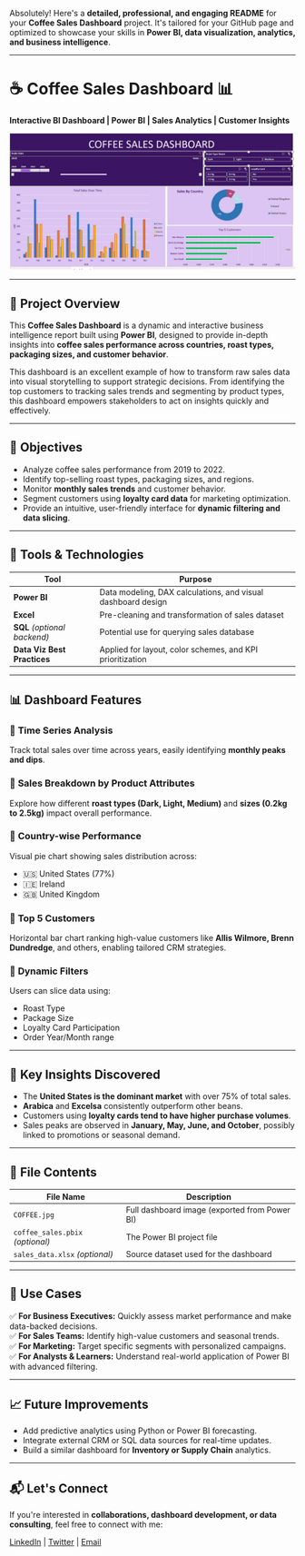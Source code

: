 Absolutely! Here's a **detailed, professional, and engaging README** for your **Coffee Sales Dashboard** project. It's tailored for your GitHub page and optimized to showcase your skills in **Power BI, data visualization, analytics, and business intelligence**.

---

# ☕ Coffee Sales Dashboard 📊  
**Interactive BI Dashboard | Power BI | Sales Analytics | Customer Insights**

![Coffee Sales Dashboard](https://github.com/Femi-ops/-Coffee-Sales-Dashboard-/blob/main/COFFEE.jpg)  

---

## 🚀 Project Overview  
This **Coffee Sales Dashboard** is a dynamic and interactive business intelligence report built using **Power BI**, designed to provide in-depth insights into **coffee sales performance across countries, roast types, packaging sizes, and customer behavior**.

This dashboard is an excellent example of how to transform raw sales data into visual storytelling to support strategic decisions. From identifying the top customers to tracking sales trends and segmenting by product types, this dashboard empowers stakeholders to act on insights quickly and effectively.

---

## 🎯 Objectives  
- Analyze coffee sales performance from 2019 to 2022.
- Identify top-selling roast types, packaging sizes, and regions.
- Monitor **monthly sales trends** and customer behavior.
- Segment customers using **loyalty card data** for marketing optimization.
- Provide an intuitive, user-friendly interface for **dynamic filtering and data slicing**.

---

## 🧰 Tools & Technologies  
| Tool | Purpose |
|------|---------|
| **Power BI** | Data modeling, DAX calculations, and visual dashboard design |
| **Excel** | Pre-cleaning and transformation of sales dataset |
| **SQL** *(optional backend)* | Potential use for querying sales database |
| **Data Viz Best Practices** | Applied for layout, color schemes, and KPI prioritization |

---

## 📊 Dashboard Features  
### 🔹 **Time Series Analysis**  
Track total sales over time across years, easily identifying **monthly peaks and dips**.

### 🔹 **Sales Breakdown by Product Attributes**  
Explore how different **roast types (Dark, Light, Medium)** and **sizes (0.2kg to 2.5kg)** impact overall performance.

### 🔹 **Country-wise Performance**  
Visual pie chart showing sales distribution across:
- 🇺🇸 United States (77%)
- 🇮🇪 Ireland
- 🇬🇧 United Kingdom

### 🔹 **Top 5 Customers**  
Horizontal bar chart ranking high-value customers like **Allis Wilmore, Brenn Dundredge**, and others, enabling tailored CRM strategies.

### 🔹 **Dynamic Filters**  
Users can slice data using:
- Roast Type
- Package Size
- Loyalty Card Participation
- Order Year/Month range

---

## 🧠 Key Insights Discovered  
- The **United States is the dominant market** with over 75% of total sales.
- **Arabica** and **Excelsa** consistently outperform other beans.
- Customers using **loyalty cards tend to have higher purchase volumes**.
- Sales peaks are observed in **January, May, June, and October**, possibly linked to promotions or seasonal demand.

---

## 📂 File Contents  
| File Name | Description |
|-----------|-------------|
| `COFFEE.jpg` | Full dashboard image (exported from Power BI) |
| `coffee_sales.pbix` *(optional)* | The Power BI project file |
| `sales_data.xlsx` *(optional)* | Source dataset used for the dashboard |

---

## 💼 Use Cases  
✅ **For Business Executives:** Quickly assess market performance and make data-backed decisions.  
✅ **For Sales Teams:** Identify high-value customers and seasonal trends.  
✅ **For Marketing:** Target specific segments with personalized campaigns.  
✅ **For Analysts & Learners:** Understand real-world application of Power BI with advanced filtering.

---

## 📈 Future Improvements  
- Add predictive analytics using Python or Power BI forecasting.
- Integrate external CRM or SQL data sources for real-time updates.
- Build a similar dashboard for **Inventory or Supply Chain** analytics.

---

## 📬 Let's Connect  
If you're interested in **collaborations, dashboard development, or data consulting**, feel free to connect with me:

[LinkedIn](https://linkedin.com/in/yourprofile) | [Twitter](https://twitter.com/yourprofile) | [Email](mailto:your@email.com)

